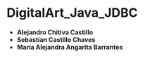 # DigitalArt_Java_JDBC
* **Alejandro Chitiva Castillo**
* **Sebastian Castillo Chaves**
* **María Alejandra Angarita Barrantes**

